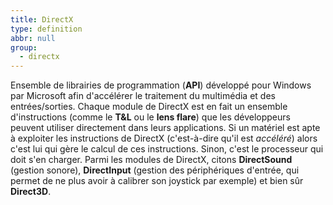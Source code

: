 ```yaml
---
title: DirectX
type: definition
abbr: null
group:
  - directx
---
```

Ensemble de librairies de programmation (**API**) développé pour Windows par Microsoft afin d'accélérer le traitement du multimédia et des entrées/sorties. 
Chaque module de DirectX est en fait un ensemble d'instructions (comme le **T&L** ou le **lens flare**) que les développeurs peuvent utiliser directement dans leurs applications. Si un matériel est apte à exploiter les instructions de DirectX (c'est-à-dire qu'il est _accéléré_) alors c'est lui qui gère le calcul de ces instructions. Sinon, c'est le processeur qui doit s'en charger.
Parmi les modules de DirectX, citons **DirectSound** (gestion sonore), **DirectInput** (gestion des périphériques d'entrée, qui permet de ne plus avoir à calibrer son joystick par exemple) et bien sûr **Direct3D**.
